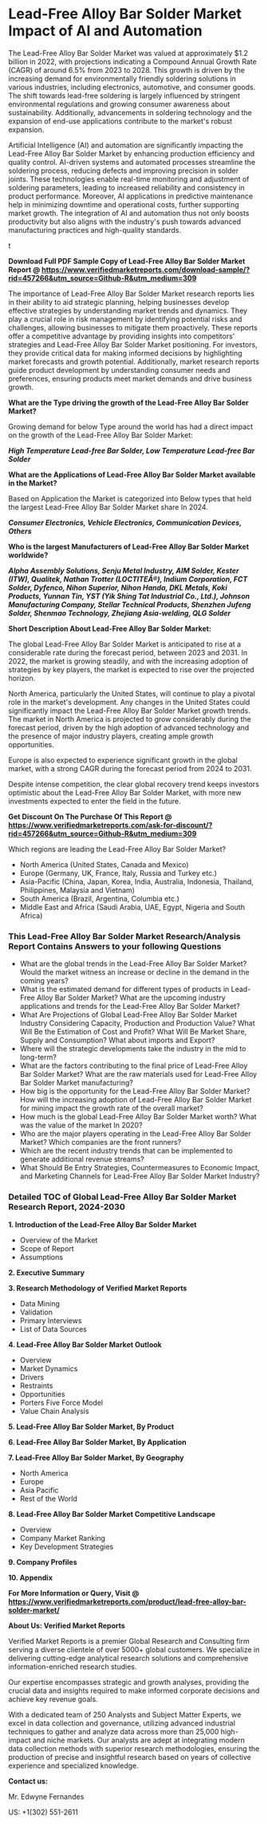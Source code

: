 <meta name="title" content="Global Lead-Free Alloy Bar Solder Market Impact of AI and Automation"><meta name="description" content="The Lead-Free Alloy Bar Solder Market was valued at approximately $1.2 billion in 2022, with projections indicating a Compound Annual Growth Rate (CAGR) of around 6.5%"><meta name="title" content="Lead-Free Alloy Bar Solder Market Size, Share, Scope, Trends, Growth, Opportunities, Analysis, Forecast"><h1>Lead-Free Alloy Bar Solder Market Impact of AI and Automation</h1><p>The Lead-Free Alloy Bar Solder Market was valued at approximately $1.2 billion in 2022, with projections indicating a Compound Annual Growth Rate (CAGR) of around 6.5% from 2023 to 2028. This growth is driven by the increasing demand for environmentally friendly soldering solutions in various industries, including electronics, automotive, and consumer goods. The shift towards lead-free soldering is largely influenced by stringent environmental regulations and growing consumer awareness about sustainability. Additionally, advancements in soldering technology and the expansion of end-use applications contribute to the market's robust expansion.</p><p>Artificial Intelligence (AI) and automation are significantly impacting the Lead-Free Alloy Bar Solder Market by enhancing production efficiency and quality control. AI-driven systems and automated processes streamline the soldering process, reducing defects and improving precision in solder joints. These technologies enable real-time monitoring and adjustment of soldering parameters, leading to increased reliability and consistency in product performance. Moreover, AI applications in predictive maintenance help in minimizing downtime and operational costs, further supporting market growth. The integration of AI and automation thus not only boosts productivity but also aligns with the industry's push towards advanced manufacturing practices and high-quality standards.</p>t</p><p id="" class=""><strong>Download Full PDF Sample Copy of Lead-Free Alloy Bar Solder Market Report @ <a href="https://www.verifiedmarketreports.com/download-sample/?rid=457266&utm_source=Github-R&utm_medium=309" target="_blank">https://www.verifiedmarketreports.com/download-sample/?rid=457266&utm_source=Github-R&utm_medium=309</a></strong></p><p>The importance of&nbsp;Lead-Free Alloy Bar Solder Market research reports lies in their ability to aid strategic planning, helping businesses develop effective strategies by understanding market trends and dynamics. They play a crucial role in risk management by identifying potential risks and challenges, allowing businesses to mitigate them proactively. These reports offer a competitive advantage by providing insights into competitors' strategies and Lead-Free Alloy Bar Solder Market positioning. For investors, they provide critical data for making informed decisions by highlighting market forecasts and growth potential. Additionally, market research reports guide product development by understanding consumer needs and preferences, ensuring products meet market demands and drive business growth.</p><p><strong>What are the&nbsp;Type driving the growth of the Lead-Free Alloy Bar Solder Market?</strong></p><p id="" class="">Growing demand for below Type around the world has had a direct impact on the growth of the Lead-Free Alloy Bar Solder Market:</p><em><strong>High Temperature Lead-free Bar Solder, Low Temperature Lead-free Bar Solder</strong></em></p><strong>What are the&nbsp;Applications&nbsp;of Lead-Free Alloy Bar Solder Market available in the Market?</strong></p><p id="" class="">Based on Application the Market is categorized into Below types that held the largest Lead-Free Alloy Bar Solder Market share In 2024.</p><em><strong>Consumer Electronics, Vehicle Electronics, Communication Devices, Others</strong></em></p><strong>Who is the largest Manufacturers of Lead-Free Alloy Bar Solder Market worldwide?</strong></p><p><em><strong>Alpha Assembly Solutions, Senju Metal Industry, AIM Solder, Kester (ITW), Qualitek, Nathan Trotter (LOCTITEÂ®), Indium Corporation, FCT Solder, Dyfenco, Nihon Superior, Nihon Handa, DKL Metals, Koki Products, Yunnan Tin, YST (Yik Shing Tat Industrial Co., Ltd.), Johnson Manufacturing Company, Stellar Technical Products, Shenzhen Jufeng Solder, Shenmao Technology, Zhejiang Asia-welding, QLG Solder</strong></em></p><p id="" class=""><strong>Short Description About Lead-Free Alloy Bar Solder Market:</strong></p><p>The global Lead-Free Alloy Bar Solder Market is anticipated to rise at a considerable rate during the forecast period, between 2023 and 2031. In 2022, the market is growing steadily, and with the increasing adoption of strategies by key players, the market is expected to rise over the projected horizon.</p><p>North America, particularly the United States, will continue to play a pivotal role in the market's development. Any changes in the United States could significantly impact the Lead-Free Alloy Bar Solder Market growth trends. The market in North America is projected to grow considerably during the forecast period, driven by the high adoption of advanced technology and the presence of major industry players, creating ample growth opportunities.</p><p>Europe is also expected to experience significant growth in the global market, with a strong CAGR during the forecast period from 2024 to 2031.</p><p>Despite intense competition, the clear global recovery trend keeps investors optimistic about the Lead-Free Alloy Bar Solder Market, with more new investments expected to enter the field in the future.</p><p id="" class=""><strong>Get Discount On The Purchase Of This Report @ <a href="https://www.verifiedmarketreports.com/ask-for-discount/?rid=457266&utm_source=Github-R&utm_medium=309" target="_blank">https://www.verifiedmarketreports.com/ask-for-discount/?rid=457266&utm_source=Github-R&utm_medium=309</a></strong></p>Which regions are leading the Lead-Free Alloy Bar Solder Market?</p><ul><li>North America (United States, Canada and Mexico)</li><li>Europe (Germany, UK, France, Italy, Russia and Turkey etc.)</li><li>Asia-Pacific (China, Japan, Korea, India, Australia, Indonesia, Thailand, Philippines, Malaysia and Vietnam)</li><li>South America (Brazil, Argentina, Columbia etc.)</li><li>Middle East and Africa (Saudi Arabia, UAE, Egypt, Nigeria and South Africa)</li></ul><h3 id="" class="">This Lead-Free Alloy Bar Solder Market Research/Analysis Report Contains Answers to your following Questions</h3><ul><li>What are the global trends in the Lead-Free Alloy Bar Solder Market? Would the market witness an increase or decline in the demand in the coming years?</li><li>What is the estimated demand for different types of products in Lead-Free Alloy Bar Solder Market? What are the upcoming industry applications and trends for the Lead-Free Alloy Bar Solder Market?</li><li>What Are Projections of Global Lead-Free Alloy Bar Solder Market Industry Considering Capacity, Production and Production Value? What Will Be the Estimation of Cost and Profit? What Will Be Market Share, Supply and Consumption? What about imports and Export?</li><li>Where will the strategic developments take the industry in the mid to long-term?</li><li>What are the factors contributing to the final price of Lead-Free Alloy Bar Solder Market? What are the raw materials used for Lead-Free Alloy Bar Solder Market manufacturing?</li><li>How big is the opportunity for the Lead-Free Alloy Bar Solder Market? How will the increasing adoption of Lead-Free Alloy Bar Solder Market for mining impact the growth rate of the overall market?</li><li>How much is the global Lead-Free Alloy Bar Solder Market worth? What was the value of the market In 2020?</li><li>Who are the major players operating in the Lead-Free Alloy Bar Solder Market? Which companies are the front runners?</li><li>Which are the recent industry trends that can be implemented to generate additional revenue streams?</li><li>What Should Be Entry Strategies, Countermeasures to Economic Impact, and Marketing Channels for Lead-Free Alloy Bar Solder Market Industry?</li></ul><h3 id="" class="">Detailed TOC of Global Lead-Free Alloy Bar Solder Market Research Report, 2024-2030</h3><p id="" class=""><strong>1. Introduction of the Lead-Free Alloy Bar Solder Market</strong></p><ul><li>Overview of the Market</li><li>Scope of Report</li><li>Assumptions</li></ul><p id="" class=""><strong>2. Executive Summary</strong></p><p id="" class=""><strong>3. Research Methodology of Verified Market Reports</strong></p><ul><li>Data Mining</li><li>Validation</li><li>Primary Interviews</li><li>List of Data Sources</li></ul><p id="" class=""><strong>4. Lead-Free Alloy Bar Solder Market Outlook</strong></p><ul><li>Overview</li><li>Market Dynamics</li><li>Drivers</li><li>Restraints</li><li>Opportunities</li><li>Porters Five Force Model</li><li>Value Chain Analysis</li></ul><p id="" class=""><strong>5. Lead-Free Alloy Bar Solder Market, By Product</strong></p><p id="" class=""><strong>6. Lead-Free Alloy Bar Solder Market, By Application</strong></p><p id="" class=""><strong>7. Lead-Free Alloy Bar Solder Market, By Geography</strong></p><ul><li>North America</li><li>Europe</li><li>Asia Pacific</li><li>Rest of the World</li></ul><p id="" class=""><strong>8. Lead-Free Alloy Bar Solder Market Competitive Landscape</strong></p><ul><li>Overview</li><li>Company Market Ranking</li><li>Key Development Strategies</li></ul><p id="" class=""><strong>9. Company Profiles</strong></p><p id="" class=""><strong>10. Appendix</strong></p><p id="" class=""><strong>For More Information or Query, Visit @ <a href="https://www.verifiedmarketreports.com/product/lead-free-alloy-bar-solder-market/" target="_blank">https://www.verifiedmarketreports.com/product/lead-free-alloy-bar-solder-market/</a></strong></p><p id="" class=""><strong>About Us: Verified Market Reports</strong></p><p id="" class="">Verified Market Reports is a premier Global Research and Consulting firm serving a diverse clientele of over 5000+ global customers. We specialize in delivering cutting-edge analytical research solutions and comprehensive information-enriched research studies.</p><p id="" class="">Our expertise encompasses strategic and growth analyses, providing the crucial data and insights required to make informed corporate decisions and achieve key revenue goals.</p><p id="" class="">With a dedicated team of 250 Analysts and Subject Matter Experts, we excel in data collection and governance, utilizing advanced industrial techniques to gather and analyze data across more than 25,000 high-impact and niche markets. Our analysts are adept at integrating modern data collection methods with superior research methodologies, ensuring the production of precise and insightful research based on years of collective experience and specialized knowledge.</p><p id="" class=""><strong>Contact us:</strong></p><p id="" class="">Mr. Edwyne Fernandes</p><p id="" class="">US: +1(302) 551-2611</p>